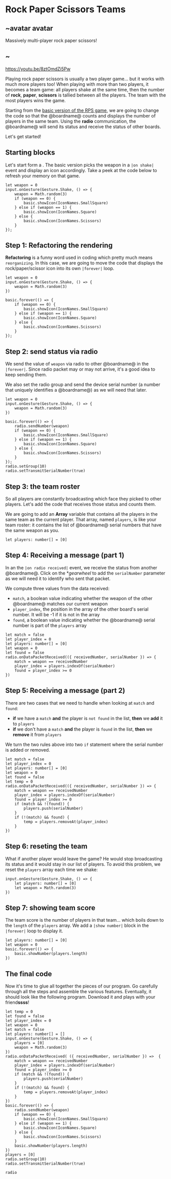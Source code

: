 # Rock Paper Scissors Teams

## ~avatar avatar

Massively multi-player rock paper scissors!

## ~

https://youtu.be/8ztOmdZi5Pw

Playing rock paper scissors is usually a two player game... but it works with much more players too!
When playing with more than two players, it becomes a team game: all players shake at the same time, 
then the number of **rock**, **paper**, **scissors** is tallied between all the players. 
The team with the most players wins the game.

Starting from the [basic version of the RPS game](/projects/rock-paper-scissors), we are going
to change the code so that the @boardname@ counts and displays the number of players in the same team.
Using the **radio** communication, the @boardname@ will send its status and receive the status of other boards.

Let's get started!

## Starting blocks

Let's start form a . The basic version picks the weapon in a ``|on shake|`` 
event and display an icon accordingly. Take a peek at the code below to refresh your memory on that game.

```blocks
let weapon = 0
input.onGesture(Gesture.Shake, () => {
    weapon = Math.random(3)
    if (weapon == 0) {
        basic.showIcon(IconNames.SmallSquare)
    } else if (weapon == 1) {
        basic.showIcon(IconNames.Square)
    } else {
        basic.showIcon(IconNames.Scissors)
    }
});
```

## Step 1: Refactoring the rendering

**Refactoring** is a funny word used in coding which pretty much means ``reorganizing``. In this case,
we are going to move the code that displays the rock/paper/scissor icon into its own ``|forever|`` loop.

```blocks
let weapon = 0
input.onGesture(Gesture.Shake, () => {
    weapon = Math.random(3)
})

basic.forever(() => {
    if (weapon == 0) {
        basic.showIcon(IconNames.SmallSquare)
    } else if (weapon == 1) {
        basic.showIcon(IconNames.Square)
    } else {
        basic.showIcon(IconNames.Scissors)
    }
});
```

## Step 2: send status via radio

We send the value of ``weapon`` via radio to other @boardname@ in the ``|forever|``. 
Since radio packet may or may not arrive, it's a good idea to keep sending them.

We also set the radio group and send the device serial number (a number that uniquely identifies a @boardname@) as we will need that later.

```blocks
let weapon = 0
input.onGesture(Gesture.Shake, () => {
    weapon = Math.random(3)
})

basic.forever(() => {
    radio.sendNumber(weapon)
    if (weapon == 0) {
        basic.showIcon(IconNames.SmallSquare)
    } else if (weapon == 1) {
        basic.showIcon(IconNames.Square)
    } else {
        basic.showIcon(IconNames.Scissors)
    }
});
radio.setGroup(10)
radio.setTransmitSerialNumber(true)
```

## Step 3: the team roster

So all players are constantly broadcasting which face they picked to other players. 
Let's add the code that receives those status and counts them.

We are going to add an **Array** variable that contains all the players in the same team as the current player.
That array, named ``players``, is like your team roster: it contains the list of @boardname@ serial numbers
that have the same weapon as you.

```block
let players: number[] = [0]
```

## Step 4: Receiving a message (part 1)

In an the ``|on radio received|`` event, we receive the status from another @boardname@. Click on the **gearwheel*
to add the ``serialNumber`` parameter as we will need it to identify who sent that packet.

We compute three values from the data received:

* ``match``, a boolean value indicating whether the weapon of the other @boardname@ matches our current weapon
* ``player_index``, the position in the array of the other board's serial number. It will be -1 if it is not in the array
* ``found``, a boolean value indicating whether the @boardname@ serial number is part of the ``players`` array

```blocks
let match = false
let player_index = 0
let players: number[] = [0]
let weapon = 0
let found = false
radio.onDataPacketReceived(({ receivedNumber, serialNumber }) => {
    match = weapon == receivedNumber
    player_index = players.indexOf(serialNumber)
    found = player_index >= 0
})
```

## Step 5: Receiving a message (part 2)

There are two cases that we need to handle when looking at ``match`` and ``found``:

* **if** we have a ``match`` **and** the player is ``not found`` in the list, **then** we **add** it to ``players``
* **if** we don't have a ``match`` **and** the player is ``found`` in the list, **then** we **remove** it from ``players``

We turn the two rules above into two ``if`` statement where the serial number is added or removed.

```blocks
let match = false
let player_index = 0
let players: number[] = [0]
let weapon = 0
let found = false
let temp = 0
radio.onDataPacketReceived(({ receivedNumber, serialNumber }) => {
    match = weapon == receivedNumber
    player_index = players.indexOf(serialNumber)
    found = player_index >= 0
    if (match && !(found)) {
        players.push(serialNumber)
    } 
    if (!(match) && found) {
        temp = players.removeAt(player_index)
    }
})
```

## Step 6: reseting the team

What if another player would leave the game? He would stop broadcasting its status and it would stay in our
list of players. To avoid this problem, we reset the ``players`` array each time we shake:

```block
input.onGesture(Gesture.Shake, () => {
    let players: number[] = [0]
    let weapon = Math.random(3)
})
```

## Step 7: showing team score

The team score is the number of players in that team... which boils down to the ``length`` of the ``players`` 
array. We add a ``|show number|`` block in the ``|forever|`` loop to display it.

```block
let players: number[] = [0]
let weapon = 0
basic.forever(() => {
    basic.showNumber(players.length)
})
```

## The final code

Now it's time to glue all together the pieces of our program. 
Go carefully through all the steps and assemble the various features. Eventually, it should look
like the following program. Download it and plays with your friend**ssss**!

```blocks
let temp = 0
let found = false
let player_index = 0
let weapon = 0
let match = false
let players: number[] = []
input.onGesture(Gesture.Shake, () => {
    players = [0]
    weapon = Math.random(3)
})
radio.onDataPacketReceived( ({ receivedNumber, serialNumber }) =>  {
    match = weapon == receivedNumber
    player_index = players.indexOf(serialNumber)
    found = player_index >= 0
    if (match && !(found)) {
        players.push(serialNumber)
    } 
    if (!(match) && found) {
        temp = players.removeAt(player_index)
    }
})
basic.forever(() => {
    radio.sendNumber(weapon)
    if (weapon == 0) {
        basic.showIcon(IconNames.SmallSquare)
    } else if (weapon == 1) {
        basic.showIcon(IconNames.Square)
    } else {
        basic.showIcon(IconNames.Scissors)
    }
    basic.showNumber(players.length)
})
players = [0]
radio.setGroup(10)
radio.setTransmitSerialNumber(true)
```

```package
radio
```
